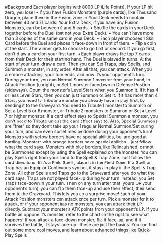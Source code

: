 #Background
Each player begins with 8000 LP (Life Points). If your LP hit zero, you lose!
• If you have Fusion Monsters (purple cards), like Thousand Dragon, place them in the Fusion zone.
• Your Deck needs to contain between 40 and 81 cards. Your Extra Deck, if you have any Fusion Monsters, can be between 0 and 5 cards.
• Shuffle the cards in your Deck together before the Duel (but not your Extra Deck).
• You can’t have more than 3 copies of the same card in your Deck.
• Each player chooses 1 Skill Card before the Duel and places it face-down in front of them.
• Flip a coin at the start. The winner gets to choose to go first or second. If you go first, don’t draw a card on your first turn.
• Each player draws the top 7 cards from their Deck for their starting hand.
The Duel is played in turns. At the start of your turn, draw a card. Then you can Set Traps, play Spells, and Summon a
monster, in any order. After all that, you can attack. When you are done attacking, your turn ends, and now it’s your opponent’s turn.
During your turn, you can Normal Summon 1 monster from your hand, in Attack Position (upright), or Set 1 monster facedown in Defense Position (sideways). Count the monster’s Level Stars when you Summon it. If it has 4 or less Level Stars,
then you can just Summon or Set it. If it has more than 4 Stars, you need to Tribute a monster you already have in play
first, by sending it to the Graveyard. You need to Tribute 1 monster to Summon or Set a Level 5 or 6 monster, or Tribute 2
monsters to Summon or Set a Level 7 or higher monster. If a card effect says to Special Summon a monster, you don’t need
to Tribute unless the card effect says to. Also, Special Summons are “free” so they don’t take up your 1 regular Normal
Summon/Set during your turn, and can even sometimes be done during your opponent’s turn!
Monsters with yellow borders have no special abilities, but are good at battling. Monsters with orange borders have
special abilities – just follow what the card says. Monsters with blue borders, like Relinquished, cannot be Summoned
except by using the Spell explained on the monster.
You can play Spells right from your hand to the Spell & Trap Zone. Just follow the card directions. If it’s a Field Spell ,
place it in the Field Zone. If a Spell or Trap has an Equip or Continuous symbol, it stays in play in the Spell & Trap
Zone. All other Spells and Traps go to the Graveyard after you do what the card says.
Traps are not played face-up during your turn. Instead, you Set Traps face-down in your turn. Then on any turn after
that (yours OR your opponent’s turn), you can flip them face-up and use their effect, then send them to the Graveyard.
This lets you do a surprise move!
Each of your Attack Position monsters can attack once per turn. Pick a monster for it to attack, or if your opponent has
no monsters, you can attack their LP directly. Subtract your monster’s ATK points from your opponent’s LP. If you battle
an opponent’s monster, refer to the chart on the right to see what happens! If you attack a face-down monster, flip it
face-up, and if it survives the battle, it stays face-up.
These are just the basics. You can find out some more cool moves, and learn about advanced things like Quick-Play Spells
